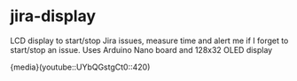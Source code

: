 # jira-display
LCD display to start/stop Jira issues, measure time and alert me if I forget to start/stop an issue. Uses Arduino Nano board and 128x32 OLED display

{media}(youtube::UYbQGstgCt0::420)
